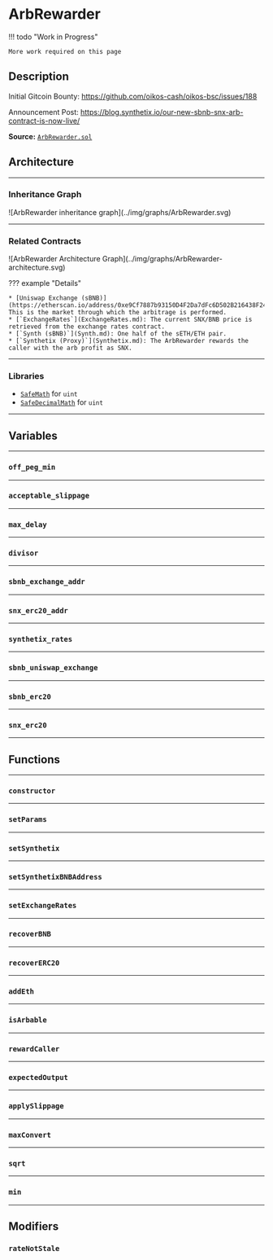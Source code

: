 # ArbRewarder

!!! todo "Work in Progress"

    More work required on this page

## Description

Initial Gitcoin Bounty: https://github.com/oikos-cash/oikos-bsc/issues/188

Announcement Post: https://blog.synthetix.io/our-new-sbnb-snx-arb-contract-is-now-live/

**Source:** [`ArbRewarder.sol`](https://github.com/oikos-cash/oikos-bsc/blob/arb-rewarder/contracts/ArbRewarder.sol)

## Architecture

---

### Inheritance Graph

<centered-image>
    ![ArbRewarder inheritance graph](../img/graphs/ArbRewarder.svg)
</centered-image>

---

### Related Contracts

<centered-image>
    ![ArbRewarder Architecture Graph](../img/graphs/ArbRewarder-architecture.svg)
</centered-image>

??? example "Details"

    * [Uniswap Exchange (sBNB)](https://etherscan.io/address/0xe9Cf7887b93150D4F2Da7dFc6D502B216438F244): This is the market through which the arbitrage is performed.
    * [`ExchangeRates`](ExchangeRates.md): The current SNX/BNB price is retrieved from the exchange rates contract.
    * [`Synth (sBNB)`](Synth.md): One half of the sETH/ETH pair.
    * [`Synthetix (Proxy)`](Synthetix.md): The ArbRewarder rewards the caller with the arb profit as SNX.

---

### Libraries

- [`SafeMath`](SafeMath.md) for `uint`
- [`SafeDecimalMath`](SafeDecimalMath.md) for `uint`

---

## Variables

---

### `off_peg_min`

---

### `acceptable_slippage`

---

### `max_delay`

---

### `divisor`

---

### `sbnb_exchange_addr`

---

### `snx_erc20_addr`

---

### `synthetix_rates`

---

### `sbnb_uniswap_exchange`

---

### `sbnb_erc20`

---

### `snx_erc20`

---

## Functions

---

### `constructor`

---

### `setParams`

---

### `setSynthetix`

---

### `setSynthetixBNBAddress`

---

### `setExchangeRates`

---

### `recoverBNB`

---

### `recoverERC20`

---

### `addEth`

---

### `isArbable`

---

### `rewardCaller`

---

### `expectedOutput`

---

### `applySlippage`

---

### `maxConvert`

---

### `sqrt`

---

### `min`

---

## Modifiers

### `rateNotStale`
